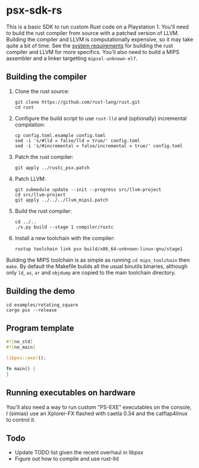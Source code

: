 # psx-sdk-rs

This is a basic SDK to run custom Rust code on a Playstation 1. You'll need to
build the rust compiler from source with a patched version of LLVM. Building the
compiler and LLVM is computationally expensive, so it may take quite a bit of
time. See the [system requirements](https://rustc-dev-guide.rust-lang.org/getting-started.html#system-requirements)
for building the rust compiler and LLVM for more specifics. You'll also need to
build a MIPS assembler and a linker targetting `mipsel-unknown-elf`.

## Building the compiler

1. Clone the rust source:

    ```
    git clone https://github.com/rust-lang/rust.git
    cd rust
    ```

2. Configure the build script to use `rust-lld` and (optionally) incremental compilation:

    ```
    cp config.toml.example config.toml
    sed -i 's/#lld = false/lld = true/' config.toml
    sed -i 's/#incremental = false/incremental = true/' config.toml
    ```

3. Patch the rust compiler:

    ```
    git apply ../rustc_psx.patch
    ```

4. Patch LLVM:

    ```
    git submodule update --init --progress src/llvm-project
    cd src/llvm-project
    git apply ../../../llvm_mips1.patch
    ```

5. Build the rust compiler:

    ```
    cd ../..
    ./x.py build --stage 1 compiler/rustc
    ```

6. Install a new toolchain with the compiler:

    ```
    rustup toolchain link psx build/x86_64-unknown-linux-gnu/stage1
    ```

Building the MIPS toolchain is as simple as running `cd mips_toolchain` then
`make`. By default the Makefile builds all the usual binutils binaries, although
only `ld`, `as`, `ar` and `objdump` are copied to the main toolchain directory.

## Building the demo
```
cd examples/rotating_square
cargo psx --release
```

## Program template
```rust
#![no_std]
#![no_main]

libpsx::exe!();

fn main() {
}
```

## Running executables on hardware

You'll also need a way to run custom "PS-EXE" executables on the
console, I (simias) use an Xplorer-FX flashed with caetla 0.34 and the
catflap4linux to control it.

## Todo

 - Update TODO list given the recent overhaul in libpsx
 - Figure out how to compile and use rust-lld
